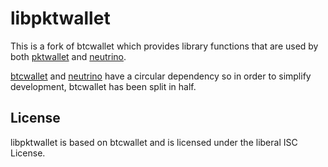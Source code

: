 # libpktwallet

This is a fork of btcwallet which provides library functions that are used
by both [pktwallet](https://github.com/pkt-cash/pktwallet) and
[neutrino](https://github.com/pkt-cash/neutrino).

[btcwallet](https://github.com/btcsuite/btcwallet) and
[neutrino](https://github.com/lightninglabs/neutrino) have a circular dependency
so in order to simplify development, btcwallet has been split in half.

## License

libpktwallet is based on btcwallet and is licensed under the liberal ISC License.
